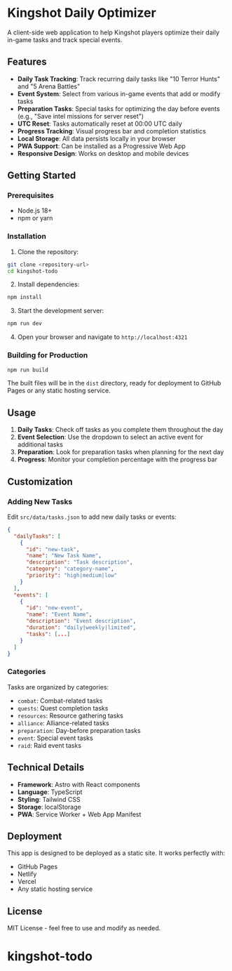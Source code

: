 # Kingshot Daily Optimizer

A client-side web application to help Kingshot players optimize their daily in-game tasks and track special events.

## Features

- **Daily Task Tracking**: Track recurring daily tasks like "10 Terror Hunts" and "5 Arena Battles"
- **Event System**: Select from various in-game events that add or modify tasks
- **Preparation Tasks**: Special tasks for optimizing the day before events (e.g., "Save intel missions for server reset")
- **UTC Reset**: Tasks automatically reset at 00:00 UTC daily
- **Progress Tracking**: Visual progress bar and completion statistics
- **Local Storage**: All data persists locally in your browser
- **PWA Support**: Can be installed as a Progressive Web App
- **Responsive Design**: Works on desktop and mobile devices

## Getting Started

### Prerequisites

- Node.js 18+
- npm or yarn

### Installation

1. Clone the repository:

```bash
git clone <repository-url>
cd kingshot-todo
```

2. Install dependencies:

```bash
npm install
```

3. Start the development server:

```bash
npm run dev
```

4. Open your browser and navigate to `http://localhost:4321`

### Building for Production

```bash
npm run build
```

The built files will be in the `dist` directory, ready for deployment to GitHub Pages or any static hosting service.

## Usage

1. **Daily Tasks**: Check off tasks as you complete them throughout the day
2. **Event Selection**: Use the dropdown to select an active event for additional tasks
3. **Preparation**: Look for preparation tasks when planning for the next day
4. **Progress**: Monitor your completion percentage with the progress bar

## Customization

### Adding New Tasks

Edit `src/data/tasks.json` to add new daily tasks or events:

```json
{
  "dailyTasks": [
    {
      "id": "new-task",
      "name": "New Task Name",
      "description": "Task description",
      "category": "category-name",
      "priority": "high|medium|low"
    }
  ],
  "events": [
    {
      "id": "new-event",
      "name": "Event Name",
      "description": "Event description",
      "duration": "daily|weekly|limited",
      "tasks": [...]
    }
  ]
}
```

### Categories

Tasks are organized by categories:

- `combat`: Combat-related tasks
- `quests`: Quest completion tasks
- `resources`: Resource gathering tasks
- `alliance`: Alliance-related tasks
- `preparation`: Day-before preparation tasks
- `event`: Special event tasks
- `raid`: Raid event tasks

## Technical Details

- **Framework**: Astro with React components
- **Language**: TypeScript
- **Styling**: Tailwind CSS
- **Storage**: localStorage
- **PWA**: Service Worker + Web App Manifest

## Deployment

This app is designed to be deployed as a static site. It works perfectly with:

- GitHub Pages
- Netlify
- Vercel
- Any static hosting service

## License

MIT License - feel free to use and modify as needed.
# kingshot-todo
